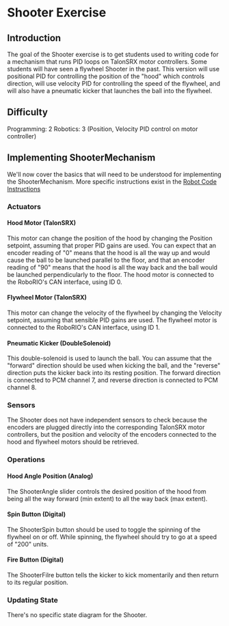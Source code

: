 # Shooter Exercise

## Introduction
The goal of the Shooter exercise is to get students used to writing code for a mechanism that runs PID loops on TalonSRX motor controllers.  Some students will have seen a flywheel Shooter in the past.  This version will use positional PID for controlling the position of the "hood" which controls direction, will use velocity PID for controlling the speed of the flywheel, and will also have a pneumatic kicker that launches the ball into the flywheel.

## Difficulty
Programming: 2
Robotics: 3 (Position, Velocity PID control on motor controller)

## Implementing ShooterMechanism
We'll now cover the basics that will need to be understood for implementing the ShooterMechanism.  More specific instructions exist in the [Robot Code Instructions](#/RobotCodeInstructions/RobotCodeInstructions.md)

### Actuators
#### Hood Motor (TalonSRX)
This motor can change the position of the hood by changing the Position setpoint, assuming that proper PID gains are used.  You can expect that an encoder reading of "0" means that the hood is all the way up and would cause the ball to be launched parallel to the floor, and that an encoder reading of "90" means that the hood is all the way back and the ball would be launched perpendicularly to the floor.  The hood motor is connected to the RoboRIO's CAN interface, using ID 0.

#### Flywheel Motor (TalonSRX)
This motor can change the velocity of the flywheel by changing the Velocity setpoint, assuming that sensible PID gains are used.  The flywheel motor is connected to the RoboRIO's CAN interface, using ID 1.

#### Pneumatic Kicker (DoubleSolenoid)
This double-solenoid is used to launch the ball.  You can assume that the "forward" direction should be used when kicking the ball, and the "reverse" direction puts the kicker back into its resting position.  The forward direction is connected to PCM channel 7, and reverse direction is connected to PCM channel 8.

### Sensors
The Shooter does not have independent sensors to check because the encoders are plugged directly into the corresponding TalonSRX motor controllers, but the position and velocity of the encoders connected to the hood and flywheel motors should be retrieved.

### Operations
#### Hood Angle Position (Analog)
The ShooterAngle slider controls the desired position of the hood from being all the way forward (min extent) to all the way back (max extent).

#### Spin Button (Digital)
The ShooterSpin button should be used to toggle the spinning of the flywheel on or off.  While spinning, the flywheel should try to go at a speed of "200" units.

#### Fire Button (Digital)
The ShooterFilre button tells the kicker to kick momentarily and then return to its regular position.

### Updating State
There's no specific state diagram for the Shooter.
